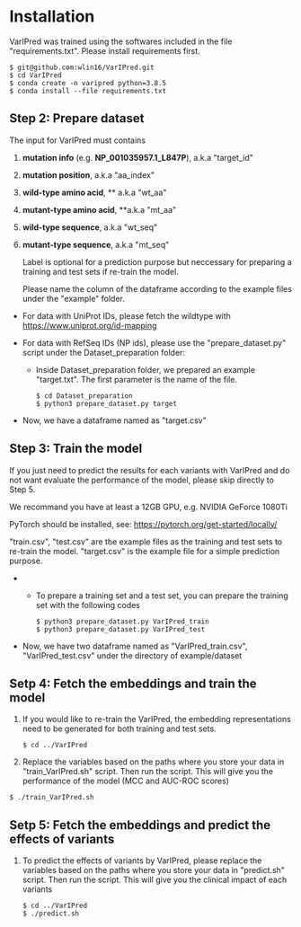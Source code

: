 # Installation

VarIPred was trained using the softwares included in the file "requirements.txt". Please install requirements first.

```shell
$ git@github.com:wlin16/VarIPred.git
$ cd VarIPred
$ conda create -n varipred python=3.8.5
$ conda install --file requirements.txt

```

## Step 2: Prepare dataset

The input for VarIPred must contains

1.  **mutation info** (e.g. **NP_001035957.1_L847P**), a.k.a "target_id"

2.  **mutation position**, a.k.a "aa_index"

3.  **wild-type amino acid**, ** a.k.a "wt_aa"

4.  **mutant-type amino acid**, **a.k.a "mt_aa"

5.  **wild-type sequence**, a.k.a "wt_seq"

6.  **mutant-type sequence**, a.k.a "mt_seq"

    Label is optional for a prediction purpose but neccessary for preparing a training and test sets if re-train the model.

    Please name the column of the dataframe according to the example files under the "example" folder.

- For data with UniProt IDs, please fetch the wildtype with https://www.uniprot.org/id-mapping

- For data with RefSeq IDs (NP ids), please use the "prepare_dataset.py" script under the Dataset_preparation folder:

  - Inside Dataset_preparation folder, we prepared an example "target.txt". The first parameter is the name of the file.

    ```shell
    $ cd Dataset_preparation
    $ python3 prepare_dataset.py target
    ```

- Now, we have a dataframe named as "target.csv"

## Step 3: Train the model

If you just need to predict the results for each variants with VarIPred and do not want evaluate the performance of the model, please skip directly to Step 5.

We recommand you have at least a 12GB GPU, e.g. NVIDIA GeForce 1080Ti

PyTorch should be installed, see: https://pytorch.org/get-started/locally/

"train.csv", "test.csv" are the example files as the training and test sets to re-train the model. "target.csv" is the example file for a simple prediction purpose.

- - To prepare a training set and a test set, you can prepare the training set with the following codes

    ```shell
    $ python3 prepare_dataset.py VarIPred_train
    $ python3 prepare_dataset.py VarIPred_test
    ```

- Now, we have two dataframe named as "VarIPred_train.csv", "VarIPred_test.csv" under the directory of example/dataset

## Setp 4: Fetch the embeddings and train the model

1. If you would like to re-train the VarIPred, the embedding representations need to be generated for both training and test sets.

   ```shell
   $ cd ../VarIPred
   ```

2. Replace the variables based on the paths where you store your data in "train_VarIPred.sh" script. Then run the script. This will give you the performance of the model (MCC and AUC-ROC scores)

```shell
$ ./train_VarIPred.sh
```

## Setp 5: Fetch the embeddings and predict the effects of variants

1. To predict the effects of variants by VarIPred, please replace the variables based on the paths where you store your data in "predict.sh" script. Then run the script. This will give you the clinical impact of each variants

   ```shell
   $ cd ../VarIPred
   $ ./predict.sh
   ```
